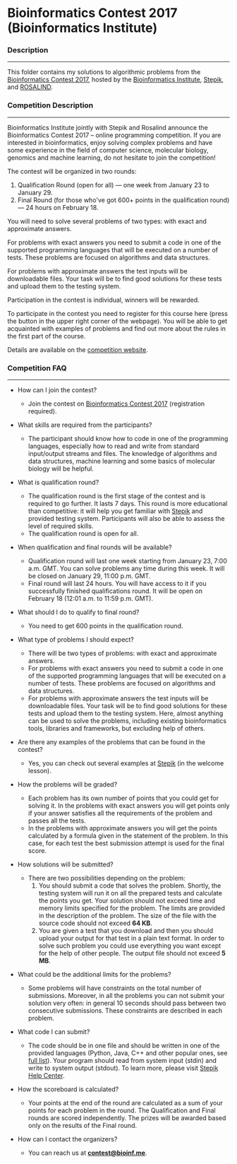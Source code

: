 # Bioinformatics Contest 2017 (Bioinformatics Institute) #

### Description
---
This folder contains my solutions to algorithmic problems from the [Bioinformatics Contest 2017](http://contest.bioinf.me/), hosted by the [Bioinformatics Institute](http://bioinformaticsinstitute.ru/), [Stepik](https://stepik.org/), and [ROSALIND](http://rosalind.info/).

### Competition Description
---
Bioinformatics Institute jointly with Stepik and Rosalind announce the Bioinformatics Contest 2017 – online programming competition. If you are interested in bioinformatics, enjoy solving complex problems and have some experience in the field of computer science, molecular biology, genomics and machine learning, do not hesitate to join the competition!

The contest will be organized in two rounds:

1. Qualification Round (open for all)  — one week from January 23 to January 29.
2. Final Round (for those who've got 600+ points in the qualification round) — 24 hours on February 18.

You will need to solve several problems of two types: with exact and approximate answers. 

For problems with exact answers you need to submit a code in one of the supported programming languages that will be executed on a number of tests. These problems are focused on algorithms and data structures.

For problems with approximate answers the test inputs will be downloadable files. Your task will be to find good solutions for these tests and upload them to the testing system.

Participation in the contest is individual, winners will be rewarded.

To participate in the contest you need to register for this course here (press the button in the upper right corner of the webpage).
You will be able to get acquainted with examples of problems and find out more about the rules in the first part of the course.

Details are available on the [competition website](http://contest.bioinf.me/).

### Competition FAQ
---
* How can I join the contest?
  * Join the contest on [Bioinformatics Contest 2017](https://stepik.org/course/Bioinformatics-Contest-2017-945) (registration required).

* What skills are required from the participants?
  * The participant should know how to code in one of the programming languages, especially how to read and write from standard input/output streams and files. The knowledge of algorithms and data structures, machine learning and some basics of molecular biology will be helpful.

* What is qualification round?
  * The qualification round is the first stage of the contest and is required to go further. It lasts 7 days. This round is more educational than competitive: it will help you get familiar with [Stepik](http://stepik.org/) and provided testing system. Participants will also be able to assess the level of required skills.
  * The qualification round is open for all.

* When qualification and final rounds will be available?
  * Qualification round will last one week starting from January 23, 7:00 a.m. GMT. You can solve problems any time during this week. It will be closed on January 29, 11:00 p.m. GMT.
  * Final round will last 24 hours. You will have access to it if you successfully finished qualifications round. It will be open on February 18 (12:01 a.m. to 11:59 p.m. GMT).

* What should I do to qualify to final round?
  * You need to get 600 points in the qualification round.

* What type of problems I should expect?
  * There will be two types of problems: with exact and approximate answers.
  * For problems with exact answers you need to submit a code in one of the supported programming languages that will be executed on a number of tests. These problems are focused on algorithms and data structures.
  * For problems with approximate answers the test inputs will be downloadable files. Your task will be to find good solutions for these tests and upload them to the testing system. Here, almost anything can be used to solve the problems, including existing bioinformatics tools, libraries and frameworks, but excluding help of others.

* Are there any examples of the problems that can be found in the contest?
  * Yes, you can check out several examples at [Stepik](https://stepik.org/course/Bioinformatics-Contest-2017-945/syllabus) (in the welcome lesson).

* How the problems will be graded?
  * Each problem has its own number of points that you could get for solving it. In the problems with exact answers you will get points only if your answer satisfies all the requirements of the problem and passes all the tests.
  * In the problems with approximate answers you will get the points calculated by a formula given in the statement of the problem. In this case, for each test the best submission attempt is used for the final score.

* How solutions will be submitted?
  * There are two possibilities depending on the problem:
    1. You should submit a code that solves the problem. Shortly, the testing system will run it on all the prepared tests and calculate the points you get. Your solution should not exceed time and memory limits specified for the problem. The limits are provided in the description of the problem. The size of the file with the source code should not exceed **64 KB**.
    2. You are given a test that you download and then you should upload your output for that test in a plain text format. In order to solve such problem you could use everything you want except for the help of other people. The output file should not exceed **5 MB**.

* What could be the additional limits for the problems?
  * Some problems will have constraints on the total number of submissions. Moreover, in all the problems you can not submit your solution very often: in general 10 seconds should pass between two consecutive submissions. These constraints are described in each problem.

* What code I can submit?
  * The code should be in one file and should be written in one of the provided languages (Python, Java, C++ and other popular ones, see [full list](https://stepik.org/lesson/Step-Code-9173/step/3)). Your program should read from system input (stdin) and write to system output (stdout). To learn more, please visit [Stepik Help Center](http://stepik.help/en/support/solutions).

* How the scoreboard is calculated?
  * Your points at the end of the round are calculated as a sum of your points for each problem in the round. The Qualification and Final rounds are scored independently. The prizes will be awarded based only on the results of the Final round.

* How can I contact the organizers?
  * You can reach us at **contest@bioinf.me**.
